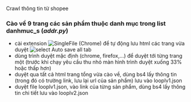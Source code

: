 Crawl thông tin từ shopee

### Cào về 9 trang các sản phẩm thuộc danh mục trong list danhmuc_s (_addr.py_)
* cài extension <a>![SingleFile](https://chromewebstore.google.com/detail/singlefile/mpiodijhokgodhhofbcjdecpffjipkle)</a> (Chrome) để tự động lưu html các trang vừa duyệt
![select Auto save all tab](https://imgur.com/EI2Hyf3)
* dùng trình duyệt mặc định (chrome, firefox,...) để duyệt tới từng trang một (trước khi chạy yêu cầu thu nhỏ màn hình trình duyệt xuống 33% hoặc thấp hơn)
* duyệt qua tất cả html trang tổng vừa cào về, dùng bs4 lấy thông tin (trong đó có trường link, lưu lại url của sản phẩm) lưu vào looplv1.json
* duyệt file looplv1.json, vào link của từng sản phẩm, dùng bs4 lấy thông tin chi tiết lưu vào looplv2.json
